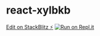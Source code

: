 # react-xylbkb

[Edit on StackBlitz ⚡️](https://stackblitz.com/edit/react-xylbkb)
[![Run on Repl.it](https://repl.it/badge/github/denislebedev2015/react-xylbkb)](https://repl.it/github/denislebedev2015/react-xylbkb)